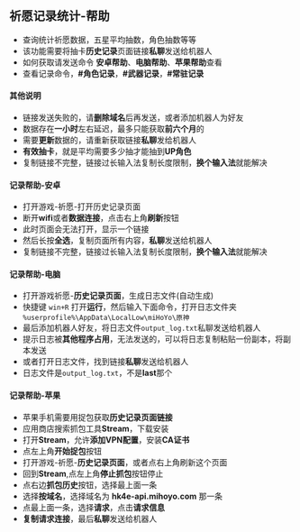## 祈愿记录统计-帮助
- 查询统计祈愿数据，五星平均抽数，角色抽数等等
- 该功能需要将抽卡**历史记录**页面链接**私聊**发送给机器人
- 如何获取请发送命令 **安卓帮助**、**电脑帮助**、**苹果帮助**查看
- 查看记录命令，**#角色记录**，**#武器记录**，**#常驻记录**

#### 其他说明
- 链接发送失败的，请**删除域名**后再发送，或者添加机器人为好友
- 数据存在**一小时**左右延迟，最多只能获取**前六个月**的
- 需要**更新**数据的，请重新获取链接**私聊**发给机器人
- **有效抽卡**，就是平均需要多少抽才能抽到**UP角色**
- 复制链接不完整，链接过长输入法复制长度限制，**换个输入法**就能解决

#### 记录帮助-安卓
- 打开游戏-祈愿-打开历史记录页面
- 断开**wifi**或者**数据连接**，点击右上角**刷新**按钮
- 此时页面会无法打开，显示一个链接
- 然后长按**全选**，复制页面所有内容，**私聊**发送给机器人
- 复制链接不完整，链接过长输入法复制长度限制，**换个输入法**就能解决

#### 记录帮助-电脑
- 打开游戏祈愿-**历史记录页面**，生成日志文件(自动生成)
- 快捷键 `win+R` 打开**运行**，然后输入下面命令，打开日志文件夹
`%userprofile%\AppData\LocalLow\miHoYo\原神`
- 最后添加机器人好友，将日志文件`output_log.txt`私聊发送给机器人
- 提示日志被**其他程序占用**，无法发送的，可以将日志复制粘贴一份副本，将副本发送
- 或者打开日志文件，找到链接**私聊**发送给机器人
- 日志文件是`output_log.txt`，不是**last**那个

#### 记录帮助-苹果
- 苹果手机需要用捉包获取**历史记录页面链接**
- 应用商店搜索抓包工具**Stream**，下载安装
- 打开**Stream**，允许**添加VPN配置**，安装**CA证书**
- 点左上角**开始捉包**按钮
- 打开游戏-祈愿-**历史记录页面**，或者点右上角刷新这个页面
- 回到**Stream**,点左上角**停止抓包**按钮停止
- 点右边**抓包历史**按钮，选择最上面一条
- 选择**按域名**，选择域名为 **hk4e-api.mihoyo.com** 那一条
- 点最上面一条，选择**请求**，点击**请求信息**
- **复制请求连接**，最后**私聊**发送给机器人